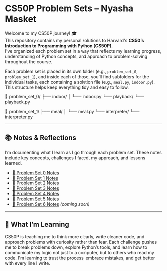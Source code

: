 # CS50P Problem Sets – Nyasha Masket

Welcome to my CS50P journey! 🎓  
This repository contains my personal solutions to Harvard's **CS50’s Introduction to Programming with Python (CS50P)**.  
I've organized each problem set in a way that reflects my learning progress, understanding of Python concepts, and approach to problem-solving throughout the course.

Each problem set is placed in its own folder (e.g., `problem_set_0`, `problem_set_1`), and inside each of those, you’ll find subfolders for the individual tasks, each containing a solution file (e.g., `meal.py`, `indoor.py`). This structure helps keep everything tidy and easy to follow.

📁 problem_set_0/
├── indoor/
│ └── indoor.py
└── playback/
└── playback.py

📁 problem_set_1/
├── meal/
│ └── meal.py
└── interpreter/
└── interpreter.py

---

## 📚 Notes & Reflections

I’m documenting what I learn as I go through each problem set. These notes include key concepts, challenges I faced, my approach, and lessons learned.

- [📝 Problem Set 0 Notes](problem_set_0/NOTES.md)
- [📝 Problem Set 1 Notes](problem_set_1/NOTES.md) 
- [📝 Problem Set 2 Notes](problem_set_2/NOTES.md) 
- [📝 Problem Set 3 Notes](problem_set_3/NOTES.md)
- [📝 Problem Set 4 Notes](problem_set_4/NOTES.md) 
- [📝 Problem Set 5 Notes](problem_set_5/NOTES.md)
- [📝 Problem Set 6 Notes](problem_set_6/NOTES.md) _(coming soon)_
---

## 🌱 What I’m Learning

CS50P is teaching me to think more clearly, write cleaner code, and approach problems with curiosity rather than fear. Each challenge pushes me to break problems down, explore Python’s tools, and learn how to communicate my logic not just to a computer, but to others who read my code. I'm learning to trust the process, embrace mistakes, and get better with every line I write.
